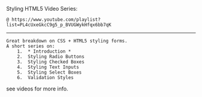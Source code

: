 Styling HTML5 Video Series:

    @ https://www.youtube.com/playlist?list=PL4cUxeGkcC9g5_p_BVUGWykHfqx6bb7qK
---

    Great breakdown on CSS + HTML5 styling forms.
    A short series on: 
        1.  * Introduction *
        2.  Styling Radio Buttons
        3.  Styling Checked Boxes
        4.  Styling Text Inputs
        5.  Styling Select Boxes
        6.  Validation Styles

see videos for more info. 

